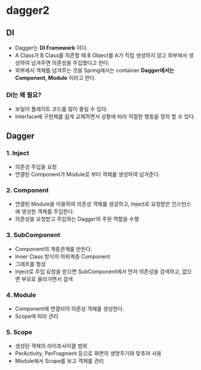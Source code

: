# dagger2



## DI

- Dagger는 **DI Framework** 이다.
- A Class가 B Class를 의존할 때 B Object를 A가 직접 생성하지 않고 외부에서 생성하여 넘겨주면 의존성을 주입했다고 한다.
- 외부에서 객체를 넘겨주는 것을 Spring에서는 container **Dagger에서는 Component, Module** 이라고 한다.



### DI는 왜 필요?

- 보일러 플레이트 코드를 많이 줄일 수 있다.
- Interface에 구현체를 쉽게 교체하면서 상황에 따라 적절한 행동을 정의 할 수 있다.



## Dagger

### 1. Inject

- 의존성 주입을 요청
- 연결된 Component가 Module로 부터 객체를 생성하여 넘겨준다.



### 2. Component

- 연결된 Module을 이용하여 의존성 객체를 생성하고, Inject로 요청받은 인스턴스에 생성한 객체를 주입한다.
- 의존성을 요청받고 주입하는 Dagger의 주된 역할을 수행



### 3. SubComponent

- Component의 계층관계를 만든다.
- Inner Class 방식의 하위계층 Component
- 그래프를 형성
- Inject로 주입 요청을 받으면 SubComponent에서 먼저 의존성을 검색하고, 없으면 부모로 올라가면서 검색



### 4. Module

- Component에 연결되어 의존성 객체를 생성한다.
- Scope에 따라 관리



### 5. Scope

- 생성된 객체의 라이프사이클 범위
- PerActivity, PerFragment 등으로 화면의 생명주기와 맞추어 사용
- Module에서 Scope를 보고 객체를 관리

